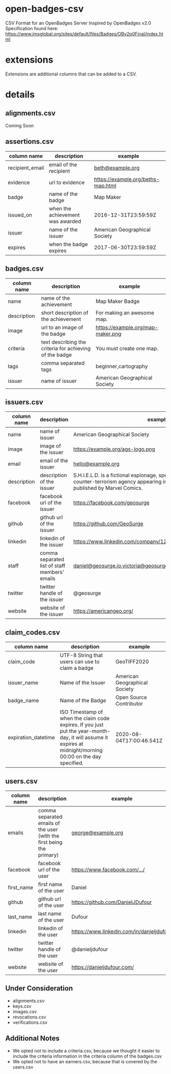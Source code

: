 # open-badges-csv
CSV Format for an OpenBadges Server Inspired by OpenBadges v2.0 Specification found here: https://www.imsglobal.org/sites/default/files/Badges/OBv2p0Final/index.html

# extensions
Extensions are additional columns that can be added to a CSV.

# details
## alignments.csv
Coming Soon
## assertions.csv
| column name | description | example |
| ----------- | ----------- | ------- |
| recipient_email | email of the recipient | beth@example.org |
| evidence | url to evidence | https://example.org/beths-map.html |
| badge | name of the badge | Map Maker |
| issued_on | when the achievement was awarded | 2016-12-31T23:59:59Z |
| issuer | name of the issuer | American Geographical Society |
| expires | when the badge expires | 2017-06-30T23:59:59Z |

## badges.csv
| column name | description | example |
| ----------- | ----------- | ------- |
| name | name of the achievement | Map Maker Badge |
| description | short description of the achievement | For making an awesome map. |
| image | url to an image of the badge | https://example.org/map-maker.png |
| criteria | text describing the criteria for achieving of the badge | You must create one map. |
| tags | comma separated tags | beginner,cartography |
| issuer | name of issuer | American Geographical Society |

## issuers.csv
| column name | description | example |
| ----------- | ----------- | ------- |
| name | name of issuer | American Geographical Society |
| image | image of the issuer | https://example.org/ags-logo.png |
| email | email of the issuer | hello@example.org |
| description | description of the issuer | S.H.I.E.L.D. is a fictional espionage, special law enforcement, and counter-terrorism agency appearing in American comic books published by Marvel Comics. |
| facebook | facebook url of the issuer | https://facebook.com/geosurge |
| github | github url of the issuer | https://github.com/GeoSurge |
| linkedin | linkedin of the issuer | https://www.linkedin.com/company/1238971287361278653765123 |
| staff | comma separated list of staff members' emails | daniel@geosurge.io,victoria@geosurge.io |
| twitter | twitter handle of the issuer | @geosurge |
| website | website of the issuer | https://americangeo.org/ |

## claim_codes.csv
| column name | description | example |
| ----------- | ----------- | ------- |
| claim_code  | UTF-8 String that users can use to claim a badge | GeoTIFF2020 |
| issuer_name | Name of the Issuer | American Geographical Society |
| badge_name  | Name of the Badge  | Open Source Contributor | 
| expiration_datetime | ISO Timestamp of when the claim code expires.  If you just put the year-month-day, it will assume it expires at midnight/morning 00:00 on the day specified. | 2020-08-04T17:00:46.541Z | 



## users.csv
| column name | description | example |
| ----------- | ----------- | ------- |
| emails | comma separated emails of the user (with the first being the primary) | george@example.org |
| facebook | facebook url of the user | https://www.facebook.com/.../ |
| first_name | first name of the user | Daniel |
| github | github url of the user | https://github.com/DanielJDufour |
| last_name | last name of the user | Dufour |
| linkedin | linkedin of the user | https://www.linkedin.com/in/danieljdufour |
| twitter | twitter handle of the user | @danieljdufour |
| website | website of the user | https://danieljdufour.com/ |

## Under Consideration
- alignments.csv
- keys.csv
- images.csv
- revocations.csv
- verifications.csv

## Additional Notes
- We opted not to include a criteria.csv, because we thought it easier to include the criteria information in the criteria column of the badges.csv
- We opted not to have an earners.csv, because that is covered by the users.csv

